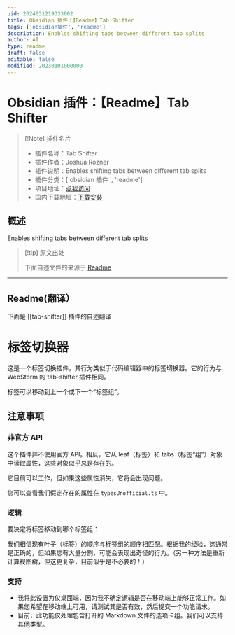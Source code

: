 ```yaml
---
uid: 2024031219333002
title: Obsidian 插件：【Readme】Tab Shifter
tags: ['obsidian插件', 'readme']
description: Enables shifting tabs between different tab splits
author: AI
type: readme
draft: false
editable: false
modified: 20230101000000
---
```


# Obsidian 插件：【Readme】Tab Shifter

> [!Note] 插件名片
> - 插件名称：Tab Shifter
> - 插件作者：Joshua Rozner
> - 插件说明：Enables shifting tabs between different tab splits
> - 插件分类：['obsidian 插件 ', 'readme']
> - 项目地址：[点我访问](https://github.com/jsrozner/obsidian-tab-shifter)
> - 国内下载地址：[下载安装](https://pkmer.cn/products/plugin/pluginMarket/?tab-shifter)

## 概述

Enables shifting tabs between different tab splits

> [!tip] 原文出处
>
>下面自述文件的来源于 [Readme](https://ghproxy.net/https://raw.githubusercontent.com/jsrozner/obsidian-tab-shifter/main/README.md)

---

## Readme(翻译）

下面是 [[tab-shifter]] 插件的自述翻译

# 标签切换器

这是一个标签切换插件，其行为类似于代码编辑器中的标签切换器。它的行为与 WebStorm 的 tab-shifter 插件相同。

标签可以移动到上一个或下一个“标签组”。

## 注意事项

### 非官方 API

这个插件并不使用官方 API。相反，它从 leaf（标签）和 tabs（标签“组”）对象中读取属性，这些对象似乎总是存在的。

它目前可以工作，但如果这些属性消失，它将会出现问题。

您可以查看我们假定存在的属性在 `typesUnofficial.ts` 中。

### 逻辑

要决定将标签移动到哪个标签组：

我们相信现有叶子（标签）的顺序与标签组的顺序相匹配。根据我的经验，这通常是正确的，但如果您有大量分割，可能会表现出奇怪的行为。（另一种方法是重新计算视图树，但这更复杂，目前似乎是不必要的！）

### 支持

- 我将此设置为仅桌面端，因为我不确定逻辑是否在移动端上能够正常工作。如果您希望在移动端上可用，请测试其是否有效，然后提交一个功能请求。
- 目前，此功能仅处理包含打开的 Markdown 文件的选项卡组。我们可以支持其他类型。



